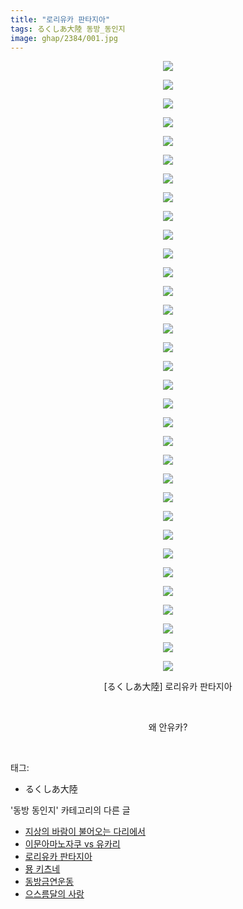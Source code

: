```yaml
---
title: "로리유카 판타지아"
tags: るくしあ大陸 동방_동인지
image: ghap/2384/001.jpg
---
```

<div class="article">
<p style="text-align: center; clear: none; float: none;"><img src="{{ site.nasurl }}/ghap/2384/001.jpg"/></p>
<p style="text-align: center; clear: none; float: none;"><img src="{{ site.nasurl }}/ghap/2384/002.jpg"/></p>
<p style="text-align: center; clear: none; float: none;"><img src="{{ site.nasurl }}/ghap/2384/003.jpg"/></p>
<p style="text-align: center; clear: none; float: none;"><img src="{{ site.nasurl }}/ghap/2384/004.jpg"/></p>
<p style="text-align: center; clear: none; float: none;"><img src="{{ site.nasurl }}/ghap/2384/005.jpg"/></p>
<p style="text-align: center; clear: none; float: none;"><img src="{{ site.nasurl }}/ghap/2384/006.jpg"/></p>
<p style="text-align: center; clear: none; float: none;"><img src="{{ site.nasurl }}/ghap/2384/007.jpg"/></p>
<p style="text-align: center; clear: none; float: none;"><img src="{{ site.nasurl }}/ghap/2384/008.jpg"/></p>
<p style="text-align: center; clear: none; float: none;"><img src="{{ site.nasurl }}/ghap/2384/009.jpg"/></p>
<p style="text-align: center; clear: none; float: none;"><img src="{{ site.nasurl }}/ghap/2384/010.jpg"/></p>
<p style="text-align: center; clear: none; float: none;"><img src="{{ site.nasurl }}/ghap/2384/011.jpg"/></p>
<p style="text-align: center; clear: none; float: none;"><img src="{{ site.nasurl }}/ghap/2384/012.jpg"/></p>
<p style="text-align: center; clear: none; float: none;"><img src="{{ site.nasurl }}/ghap/2384/013.jpg"/></p>
<p style="text-align: center; clear: none; float: none;"><img src="{{ site.nasurl }}/ghap/2384/014.jpg"/></p>
<p style="text-align: center; clear: none; float: none;"><img src="{{ site.nasurl }}/ghap/2384/015.jpg"/></p>
<p style="text-align: center; clear: none; float: none;"><img src="{{ site.nasurl }}/ghap/2384/016.jpg"/></p>
<p style="text-align: center; clear: none; float: none;"><img src="{{ site.nasurl }}/ghap/2384/017.jpg"/></p>
<p style="text-align: center; clear: none; float: none;"><img src="{{ site.nasurl }}/ghap/2384/018.jpg"/></p>
<p style="text-align: center; clear: none; float: none;"><img src="{{ site.nasurl }}/ghap/2384/019.jpg"/></p>
<p style="text-align: center; clear: none; float: none;"><img src="{{ site.nasurl }}/ghap/2384/020.jpg"/></p>
<p style="text-align: center; clear: none; float: none;"><img src="{{ site.nasurl }}/ghap/2384/021.jpg"/></p>
<p style="text-align: center; clear: none; float: none;"><img src="{{ site.nasurl }}/ghap/2384/022.jpg"/></p>
<p style="text-align: center; clear: none; float: none;"><img src="{{ site.nasurl }}/ghap/2384/023.jpg"/></p>
<p style="text-align: center; clear: none; float: none;"><img src="{{ site.nasurl }}/ghap/2384/024.jpg"/></p>
<p style="text-align: center; clear: none; float: none;"><img src="{{ site.nasurl }}/ghap/2384/025.jpg"/></p>
<p style="text-align: center; clear: none; float: none;"><img src="{{ site.nasurl }}/ghap/2384/026.jpg"/></p>
<p style="text-align: center; clear: none; float: none;"><img src="{{ site.nasurl }}/ghap/2384/027.jpg"/></p>
<p style="text-align: center; clear: none; float: none;"><img src="{{ site.nasurl }}/ghap/2384/028.jpg"/></p>
<p style="text-align: center; clear: none; float: none;"><img src="{{ site.nasurl }}/ghap/2384/029.jpg"/></p>
<p style="text-align: center; clear: none; float: none;"><img src="{{ site.nasurl }}/ghap/2384/030.jpg"/></p>
<p style="text-align: center; clear: none; float: none;"><img src="{{ site.nasurl }}/ghap/2384/031.jpg"/></p>
<p style="text-align: center; clear: none; float: none;"><img src="{{ site.nasurl }}/ghap/2384/032.jpg"/></p>
<p style="text-align: center; clear: none; float: none;"><img src="{{ site.nasurl }}/ghap/2384/033.jpg"/></p>
<p style="text-align: center; clear: none; float: none;">[るくしあ大陸] 로리유카 판타지아</p>
<p style="text-align: center; clear: none; float: none;"><br/></p>
<p style="text-align: center; clear: none; float: none;">왜 안유카?</p>
<p><br/></p>
</div><div class="tagTrail">
<p>태그: </p>
<ul>
<li>るくしあ大陸</li>
</ul>
</div><div class="another">
<p>'동방 동인지' 카테고리의 다른 글</p>
<ul>
<li><a href="/2016-09-29-ghap_2386">지상의 바람이 불어오는 다리에서</a></li>
<li><a href="/2016-09-29-ghap_2385">이문아마노자쿠 vs 유카리</a></li>
<li><a href="/2016-09-29-ghap_2384">로리유카 판타지아</a></li>
<li><a href="/2016-09-29-ghap_2383">묭 키츠네</a></li>
<li><a href="/2016-09-28-ghap_2382">동방금연운동</a></li>
<li><a href="/2016-09-28-ghap_2380">으스름달의 사랑</a></li>
</ul>
</div><div class="cb_module cb_fluid">
<div class="cb_wrt cb_profile">
</div><!-- commentList close -->
</div>